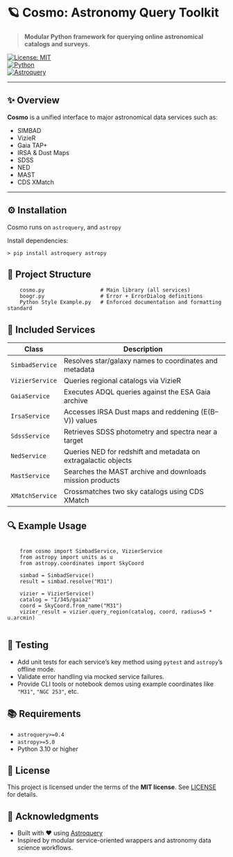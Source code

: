 # 🪐 Cosmo: Astronomy Query Toolkit

> **Modular Python framework for querying online astronomical catalogs and surveys.**

[![License: MIT](https://img.shields.io/badge/License-MIT-blue.svg)](LICENSE)  
[![Python](https://img.shields.io/badge/Python-3.10+-blue.svg)](https://www.python.org/)  
[![Astroquery](https://img.shields.io/badge/Astroquery-✔︎-purple.svg)](https://astroquery.readthedocs.io/)

---

## ✨ Overview

**Cosmo** is a unified interface to major astronomical data services such as:

- SIMBAD
- VizieR
- Gaia TAP+
- IRSA & Dust Maps
- SDSS
- NED
- MAST
- CDS XMatch


---

## ⚙️ Installation

Cosmo runs on `astroquery`, and `astropy`

Install dependencies:

```
> pip install astroquery astropy
```



## 🧱 Project Structure

```
    cosmo.py                  # Main library (all services)
    boogr.py                  # Error + ErrorDialog definitions
    Python Style Example.py   # Enforced documentation and formatting standard
```



## 🧩 Included Services

| Class              | Description                                                   |
|-------------------|---------------------------------------------------------------|
| `SimbadService`    | Resolves star/galaxy names to coordinates and metadata        |
| `VizierService`    | Queries regional catalogs via VizieR                          |
| `GaiaService`      | Executes ADQL queries against the ESA Gaia archive            |
| `IrsaService`      | Accesses IRSA Dust maps and reddening (E(B–V)) values         |
| `SdssService`      | Retrieves SDSS photometry and spectra near a target           |
| `NedService`       | Queries NED for redshift and metadata on extragalactic objects|
| `MastService`      | Searches the MAST archive and downloads mission products      |
| `XMatchService`    | Crossmatches two sky catalogs using CDS XMatch                |





## 🔍 Example Usage

```

    from cosmo import SimbadService, VizierService
    from astropy import units as u
    from astropy.coordinates import SkyCoord
    
    simbad = SimbadService()
    result = simbad.resolve("M31")
    
    vizier = VizierService()
    catalog = "I/345/gaia2"
    coord = SkyCoord.from_name("M31")
    vizier_result = vizier.query_region(catalog, coord, radius=5 * u.arcmin)
    
```



## 🧪 Testing

- Add unit tests for each service’s key method using `pytest` and `astropy`’s offline mode.
- Validate error handling via mocked service failures.
- Provide CLI tools or notebook demos using example coordinates like `"M31"`, `"NGC 253"`, etc.



## 📚 Requirements

- `astroquery>=0.4`
- `astropy>=5.0`
- Python 3.10 or higher



## 📜 License

This project is licensed under the terms of the **MIT license**. See [LICENSE](LICENSE) for details.



## 🙌 Acknowledgments

- Built with ❤️ using [Astroquery](https://astroquery.readthedocs.io/)
- Inspired by modular service-oriented wrappers and astronomy data science workflows.